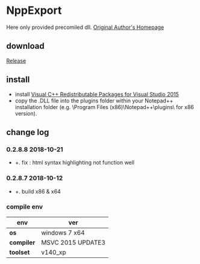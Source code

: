 ﻿# NppExport
Here only provided precomiled dll. [Original Author's Homepage](https://sourceforge.net/projects/npp-plugins/files/NppExport/)

## download

[Release](https://github.com/JetNpp/NppExport/tree/master/bin "Release")

## install
- install [Visual C++ Redistributable Packages for Visual Studio 2015](https://www.microsoft.com/en-us/download/details.aspx?id=53587)
- copy the .DLL file into the plugins folder within your Notepad++ installation folder (e.g. \Program Files (x86)\Notepad++\plugins\ for x86 version).

## change log
### 0.2.8.8 2018-10-21
- +. fix : html syntax highlighting not function well

### 0.2.8.7 2018-10-12
- +. build x86 & x64

### compile env
|env   | ver|
| - | - |
|__os__|windows 7 x64|
|__compiler__|MSVC 2015 UPDATE3|
|__toolset__|v140_xp|
